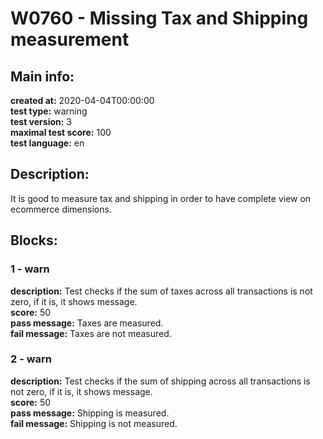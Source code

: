 # W0760 - Missing Tax and Shipping measurement  
## Main info:  
**created at:** 2020-04-04T00:00:00  
**test type:** warning  
**test version:** 3  
**maximal test score:** 100  
**test language:** en  
## Description:  
It is good to measure tax and shipping in order to have complete view on ecommerce dimensions.  
## Blocks:  
### 1 - warn
**description:** Test checks if the sum of taxes across all transactions is not zero, if it is, it shows message.  
**score:** 50  
**pass message:** Taxes are measured.  
**fail message:** Taxes are not measured.  
### 2 - warn
**description:** Test checks if the sum of shipping across all transactions is not zero, if it is, it shows message.  
**score:** 50  
**pass message:** Shipping is measured.  
**fail message:** Shipping is not measured.  
